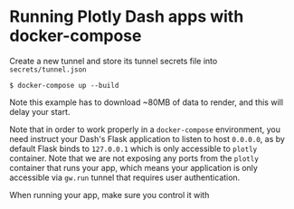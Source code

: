 # Running Plotly Dash apps with docker-compose


Create a new tunnel and store its tunnel secrets file into `secrets/tunnel.json`

```shell
$ docker-compose up --build
```

Note this example has to download ~80MB of data to render, and this will delay your start.

Note that in order to work properly in a `docker-compose` environment, you need instruct your Dash's Flask application to listen to host `0.0.0.0`, 
as by default Flask binds to `127.0.0.1` which is only accessible to `plotly` container. Note that we are not exposing any ports from the `plotly` container that runs your app, 
which means your application is only accessible via `gw.run` tunnel that requires user authentication. 

When running your app, make sure you control it with 